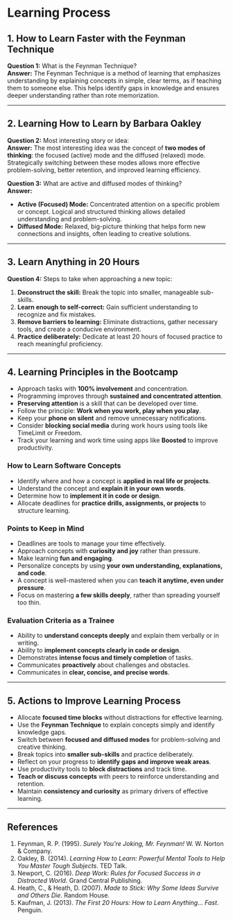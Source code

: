 # Learning Process

## 1. How to Learn Faster with the Feynman Technique
**Question 1:** What is the Feynman Technique?  
**Answer:** The Feynman Technique is a method of learning that emphasizes understanding by explaining concepts in simple, clear terms, as if teaching them to someone else. This helps identify gaps in knowledge and ensures deeper understanding rather than rote memorization.

---

## 2. Learning How to Learn by Barbara Oakley
**Question 2:** Most interesting story or idea:  
**Answer:** The most interesting idea was the concept of **two modes of thinking**: the focused (active) mode and the diffused (relaxed) mode. Strategically switching between these modes allows more effective problem-solving, better retention, and improved learning efficiency.

**Question 3:** What are active and diffused modes of thinking?  
**Answer:**  
- **Active (Focused) Mode:** Concentrated attention on a specific problem or concept. Logical and structured thinking allows detailed understanding and problem-solving.  
- **Diffused Mode:** Relaxed, big-picture thinking that helps form new connections and insights, often leading to creative solutions.

---

## 3. Learn Anything in 20 Hours
**Question 4:** Steps to take when approaching a new topic:  
1. **Deconstruct the skill:** Break the topic into smaller, manageable sub-skills.  
2. **Learn enough to self-correct:** Gain sufficient understanding to recognize and fix mistakes.  
3. **Remove barriers to learning:** Eliminate distractions, gather necessary tools, and create a conducive environment.  
4. **Practice deliberately:** Dedicate at least 20 hours of focused practice to reach meaningful proficiency.

---

## 4. Learning Principles in the Bootcamp
- Approach tasks with **100% involvement** and concentration.  
- Programming improves through **sustained and concentrated attention**.  
- **Preserving attention** is a skill that can be developed over time.  
- Follow the principle: **Work when you work, play when you play**.  
- Keep your **phone on silent** and remove unnecessary notifications.  
- Consider **blocking social media** during work hours using tools like TimeLimit or Freedom.  
- Track your learning and work time using apps like **Boosted** to improve productivity.

### How to Learn Software Concepts
- Identify where and how a concept is **applied in real life or projects**.  
- Understand the concept and **explain it in your own words**.  
- Determine how to **implement it in code or design**.  
- Allocate deadlines for **practice drills, assignments, or projects** to structure learning.

### Points to Keep in Mind
- Deadlines are tools to manage your time effectively.  
- Approach concepts with **curiosity and joy** rather than pressure.  
- Make learning **fun and engaging**.  
- Personalize concepts by using **your own understanding, explanations, and code**.  
- A concept is well-mastered when you can **teach it anytime, even under pressure**.  
- Focus on mastering **a few skills deeply**, rather than spreading yourself too thin.

### Evaluation Criteria as a Trainee
- Ability to **understand concepts deeply** and explain them verbally or in writing.  
- Ability to **implement concepts clearly in code or design**.  
- Demonstrates **intense focus and timely completion** of tasks.  
- Communicates **proactively** about challenges and obstacles.  
- Communicates in **clear, concise, and precise words**.

---

## 5. Actions to Improve Learning Process
- Allocate **focused time blocks** without distractions for effective learning.  
- Use the **Feynman Technique** to explain concepts simply and identify knowledge gaps.  
- Switch between **focused and diffused modes** for problem-solving and creative thinking.  
- Break topics into **smaller sub-skills** and practice deliberately.  
- Reflect on your progress to **identify gaps and improve weak areas**.  
- Use productivity tools to **block distractions** and track time.  
- **Teach or discuss concepts** with peers to reinforce understanding and retention.  
- Maintain **consistency and curiosity** as primary drivers of effective learning.

---

## References
1. Feynman, R. P. (1995). *Surely You’re Joking, Mr. Feynman!* W. W. Norton & Company.  
2. Oakley, B. (2014). *Learning How to Learn: Powerful Mental Tools to Help You Master Tough Subjects*. TED Talk.  
3. Newport, C. (2016). *Deep Work: Rules for Focused Success in a Distracted World*. Grand Central Publishing.  
4. Heath, C., & Heath, D. (2007). *Made to Stick: Why Some Ideas Survive and Others Die*. Random House.  
5. Kaufman, J. (2013). *The First 20 Hours: How to Learn Anything… Fast*. Penguin.  
